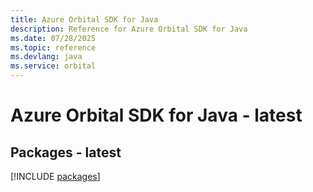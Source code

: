 ```yaml
---
title: Azure Orbital SDK for Java
description: Reference for Azure Orbital SDK for Java
ms.date: 07/28/2025
ms.topic: reference
ms.devlang: java
ms.service: orbital
---
```

# Azure Orbital SDK for Java - latest
## Packages - latest
[!INCLUDE [packages](orbital-index.md)]